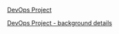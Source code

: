 [DevOps Project](/Topics/DevOps-Project)


[DevOps Project - background details](/Topics/DevOps-Project-background-details)